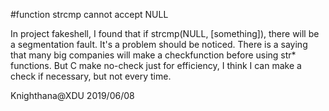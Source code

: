 #function strcmp cannot accept NULL

 In project fakeshell, I found that if strcmp(NULL, [something]), there will be a segmentation fault.
 It's a problem should be noticed.
 There is a saying that many big companies will make a checkfunction before using str* functions.
 But C make no-check just for efficiency, I think I can make a check if necessary, but not every time.

 Knighthana@XDU
 2019/06/08

